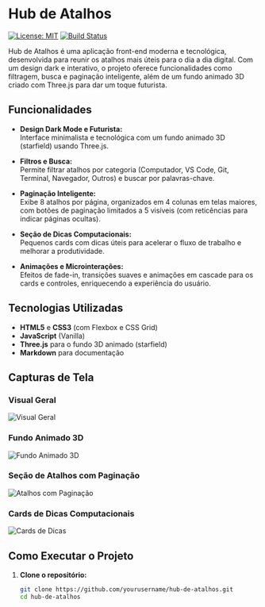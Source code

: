 # Hub de Atalhos

[![License: MIT](https://img.shields.io/badge/License-MIT-yellow.svg)](LICENSE)
[![Build Status](https://img.shields.io/badge/build-passing-brightgreen.svg)](https://github.com/yourusername/hub-de-atalhos)

Hub de Atalhos é uma aplicação front-end moderna e tecnológica, desenvolvida para reunir os atalhos mais úteis para o dia a dia digital. Com um design dark e interativo, o projeto oferece funcionalidades como filtragem, busca e paginação inteligente, além de um fundo animado 3D criado com Three.js para dar um toque futurista.

## Funcionalidades

- **Design Dark Mode e Futurista:**  
  Interface minimalista e tecnológica com um fundo animado 3D (starfield) usando Three.js.

- **Filtros e Busca:**  
  Permite filtrar atalhos por categoria (Computador, VS Code, Git, Terminal, Navegador, Outros) e buscar por palavras-chave.

- **Paginação Inteligente:**  
  Exibe 8 atalhos por página, organizados em 4 colunas em telas maiores, com botões de paginação limitados a 5 visíveis (com reticências para indicar páginas ocultas).

- **Seção de Dicas Computacionais:**  
  Pequenos cards com dicas úteis para acelerar o fluxo de trabalho e melhorar a produtividade.

- **Animações e Microinterações:**  
  Efeitos de fade-in, transições suaves e animações em cascade para os cards e controles, enriquecendo a experiência do usuário.

## Tecnologias Utilizadas

- **HTML5** e **CSS3** (com Flexbox e CSS Grid)
- **JavaScript** (Vanilla)
- **Three.js** para o fundo 3D animado (starfield)
- **Markdown** para documentação

## Capturas de Tela

### Visual Geral
![Visual Geral](https://via.placeholder.com/1200x600.png?text=Visual+Geral)

### Fundo Animado 3D
![Fundo Animado 3D](https://via.placeholder.com/1200x600.png?text=Fundo+Animado+3D)

### Seção de Atalhos com Paginação
![Atalhos com Paginação](https://via.placeholder.com/800x400.png?text=Atalhos+Organizados)

### Cards de Dicas Computacionais
![Cards de Dicas](https://via.placeholder.com/800x400.png?text=Cards+de+Dicas)

## Como Executar o Projeto

1. **Clone o repositório:**
   ```bash
   git clone https://github.com/yourusername/hub-de-atalhos.git
   cd hub-de-atalhos
